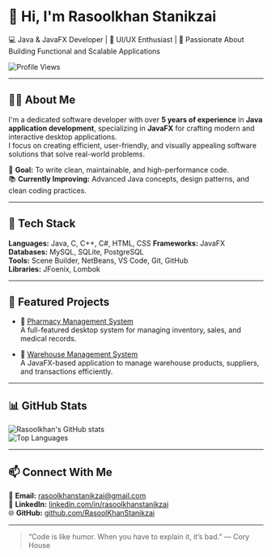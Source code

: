 # 👋 Hi, I'm Rasoolkhan Stanikzai

💻 Java & JavaFX Developer | 🎨 UI/UX Enthusiast | 🚀 Passionate About Building Functional and Scalable Applications

![Profile Views](https://komarev.com/ghpvc/?username=RasoolKhanStanikzai&label=Profile%20views&color=0e75b6&style=flat)

---

## 👨‍💻 About Me
I'm a dedicated software developer with over **5 years of experience** in **Java application development**, specializing in **JavaFX** for crafting modern and interactive desktop applications.  
I focus on creating efficient, user-friendly, and visually appealing software solutions that solve real-world problems.

🎯 **Goal:** To write clean, maintainable, and high-performance code.  
📚 **Currently Improving:** Advanced Java concepts, design patterns, and clean coding practices.

---

## 🧰 Tech Stack
**Languages:** Java, C, C++, C#, HTML, CSS 
**Frameworks:** JavaFX  
**Databases:** MySQL, SQLite, PostgreSQL  
**Tools:** Scene Builder, NetBeans, VS Code, Git, GitHub  
**Libraries:** JFoenix, Lombok  

---

## 🚀 Featured Projects

- 💊 [Pharmacy Management System](https://github.com/RasoolKhanStanikzai/PharmacyManagementSystem)  
  A full-featured desktop system for managing inventory, sales, and medical records.

- 🏬 [Warehouse Management System](https://github.com/RasoolKhanStanikzai/WareHouseManagementSystem)  
  A JavaFX-based application to manage warehouse products, suppliers, and transactions efficiently.

---

## 📊 GitHub Stats
![Rasoolkhan's GitHub stats](https://github-readme-stats.vercel.app/api?username=RasoolKhanStanikzai&show_icons=true&theme=tokyonight)  
![Top Languages](https://github-readme-stats.vercel.app/api/top-langs/?username=RasoolKhanStanikzai&layout=compact&theme=tokyonight)

---

## 📫 Connect With Me
📧 **Email:** [rasoolkhanstanikzai@gmail.com](mailto:rasoolkhanstanikzai@gmail.com)  
💼 **LinkedIn:** [linkedin.com/in/rasoolkhanstanikzai](https://linkedin.com/in/rasoolkhanstanikzai)  
🌐 **GitHub:** [github.com/RasoolKhanStanikzai](https://github.com/RasoolKhanStanikzai)

---

> “Code is like humor. When you have to explain it, it’s bad.” — Cory House
